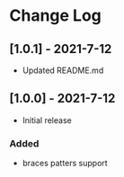 # Change Log

## [1.0.1] - 2021-7-12

- Updated README.md

## [1.0.0] - 2021-7-12

- Initial release

### Added

- braces patters support
